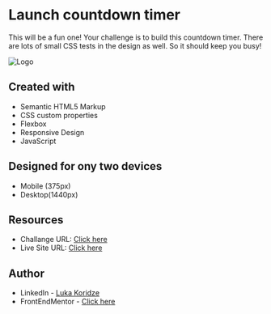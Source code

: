 # Launch countdown timer

This will be a fun one! Your challenge is to build this countdown timer. There are lots of small CSS tests in the design as well. So it should keep you busy!

![Logo](https://res.cloudinary.com/dz209s6jk/image/upload/v1607616391/Challenges/cqs8urpg9sr4ufvyiw7n.jpg)


## Created with
- Semantic HTML5 Markup
- CSS custom properties
- Flexbox
- Responsive Design
- JavaScript

## Designed for ony two devices 
- Mobile (375px)
- Desktop(1440px)

## Resources

- Challange URL: [Click here](#)
- Live Site URL: [Click here](https://lukenso.github.io/Launch-countdown-timer/)
## Author

- LinkedIn - [Luka Koridze](https://www.linkedin.com/in/luka-koridze-4397571a4/)
- FrontEndMentor - [Click here](https://www.frontendmentor.io/profile/lukenso)

